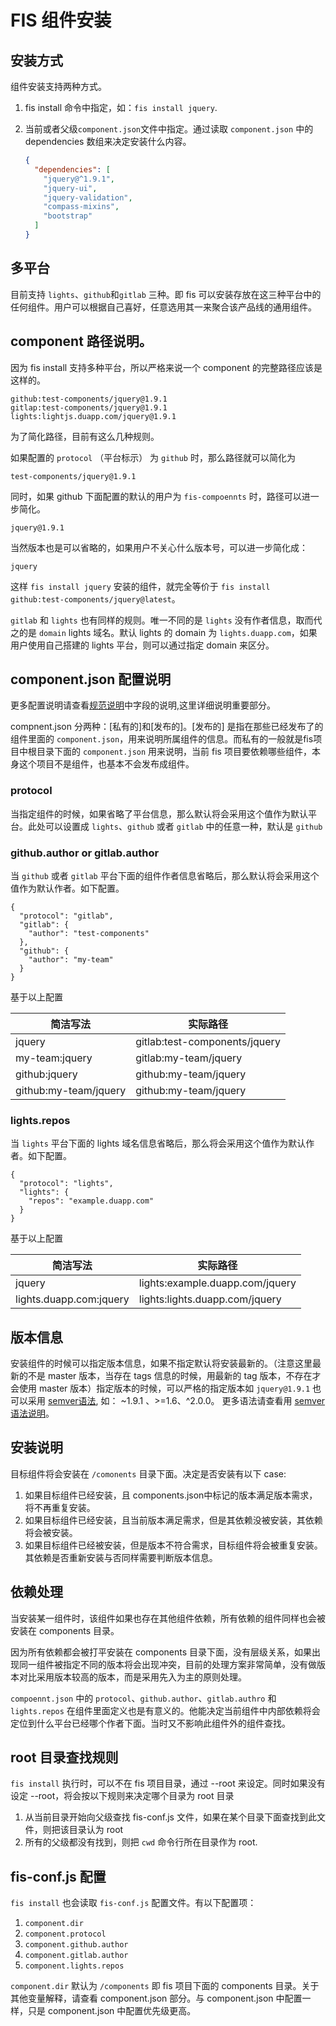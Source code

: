 FIS 组件安装
=====================

## 安装方式

组件安装支持两种方式。

1. fis install 命令中指定，如：`fis install jquery`.
2. 当前或者父级`component.json`文件中指定。通过读取 `component.json` 中的 dependencies 数组来决定安装什么内容。

    ```json
    {
      "dependencies": [
        "jquery@^1.9.1",
        "jquery-ui",
        "jquery-validation",
        "compass-mixins",
        "bootstrap"
      ]
    }
    ```

## 多平台

目前支持 `lights`、`github`和`gitlab` 三种。即 fis 可以安装存放在这三种平台中的任何组件。用户可以根据自己喜好，任意选用其一来聚合该产品线的通用组件。

## component 路径说明。

因为 fis install  支持多种平台，所以严格来说一个 component 的完整路径应该是这样的。

    github:test-components/jquery@1.9.1
    gitlap:test-components/jquery@1.9.1
    lights:lightjs.duapp.com/jquery@1.9.1

为了简化路径，目前有这么几种规则。

如果配置的 `protocol` （平台标示） 为 `github` 时，那么路径就可以简化为

    test-components/jquery@1.9.1

同时，如果 github 下面配置的默认的用户为 `fis-compoennts` 时，路径可以进一步简化。

    jquery@1.9.1

当然版本也是可以省略的，如果用户不关心什么版本号，可以进一步简化成：

    jquery


这样 `fis install jquery` 安装的组件，就完全等价于 `fis install github:test-components/jquery@latest`。

`gitlab` 和 `lights` 也有同样的规则。唯一不同的是 `lights` 没有作者信息，取而代之的是 `domain` lights 域名。默认 lights 的 domain 为 `lights.duapp.com`，如果用户使用自己搭建的 lights 平台，则可以通过指定 domain 来区分。

## component.json 配置说明

更多配置说明请查看[规范说明](https://github.com/test-components/spec)中字段的说明,这里详细说明重要部分。

compnent.json 分两种：[私有的]和[发布的]。[发布的] 是指在那些已经发布了的组件里面的 `component.json`，用来说明所属组件的信息。而私有的一般就是fis项目中根目录下面的 `component.json` 用来说明，当前 fis 项目要依赖哪些组件，本身这个项目不是组件，也基本不会发布成组件。

### protocol
当指定组件的时候，如果省略了平台信息，那么默认将会采用这个值作为默认平台。此处可以设置成 `lights`、`github` 或者 `gitlab` 中的任意一种，默认是 `github`

### github.author or gitlab.author
当 `github` 或者 `gitlab` 平台下面的组件作者信息省略后，那么默认将会采用这个值作为默认作者。如下配置。

    {
      "protocol": "gitlab",
      "gitlab": {
        "author": "test-components"
      },
      "github": {
        "author": "my-team"
      }
    }

基于以上配置

| 简洁写法  | 实际路径 |
| ------------- | ------------- |
| jquery  | gitlab:test-components/jquery |
| my-team:jquery  | gitlab:my-team/jquery |
| github:jquery | github:my-team/jquery |
| github:my-team/jquery | github:my-team/jquery |

### lights.repos

当 `lights` 平台下面的 lights 域名信息省略后，那么将会采用这个值作为默认作者。如下配置。

    {
      "protocol": "lights",
      "lights": {
        "repos": "example.duapp.com"
      }
    }

基于以上配置

| 简洁写法  | 实际路径 |
| ------------- | ------------- |
| jquery  | lights:example.duapp.com/jquery |
| lights.duapp.com:jquery  | lights:lights.duapp.com/jquery |

## 版本信息
安装组件的时候可以指定版本信息，如果不指定默认将安装最新的。（注意这里最新的不是 master 版本，当存在 tags 信息的时候，用最新的 tag 版本，不存在才会使用 master 版本）指定版本的时候，可以严格的指定版本如 `jquery@1.9.1` 也可以采用 [semver语法](https://github.com/npm/node-semver), 如： ~1.9.1 、>=1.6、^2.0.0。
更多语法请查看用 [semver语法说明](https://github.com/npm/node-semver)。

## 安装说明
目标组件将会安装在 `/comonents` 目录下面。决定是否安装有以下 case:

1. 如果目标组件已经安装，且 components.json中标记的版本满足版本需求，将不再重复安装。
2. 如果目标组件已经安装，且当前版本满足需求，但是其依赖没被安装，其依赖将会被安装。
3. 如果目标组件已经被安装，但是版本不符合需求，目标组件将会被重复安装。其依赖是否重新安装与否同样需要判断版本信息。

## 依赖处理
当安装某一组件时，该组件如果也存在其他组件依赖，所有依赖的组件同样也会被安装在 components 目录。

因为所有依赖都会被打平安装在 components 目录下面，没有层级关系，如果出现同一组件被指定不同的版本将会出现冲突，目前的处理方案非常简单，没有做版本对比采用版本较高的版本，而是采用先入为主的原则处理。

`compoennt.json` 中的 `protocol`、`github.author`、`gitlab.authro` 和 `lights.repos` 在组件里面定义也是有意义的。他能决定当前组件中内部依赖将会定位到什么平台已经哪个作者下面。当时又不影响此组件外的组件查找。

## root 目录查找规则
`fis install` 执行时，可以不在 fis 项目目录，通过 --root 来设定。同时如果没有设定 --root，将会按以下规则来决定哪个目录为 root 目录

1. 从当前目录开始向父级查找 fis-conf.js 文件，如果在某个目录下面查找到此文件，则把该目录认为 root
2. 所有的父级都没有找到，则把 `cwd` 命令行所在目录作为 root.


## fis-conf.js 配置
`fis install` 也会读取 `fis-conf.js` 配置文件。有以下配置项：

1. `component.dir`
2. `component.protocol`
3. `component.github.author`
4. `component.gitlab.author`
5. `component.lights.repos`

`component.dir` 默认为 `/components` 即 fis 项目下面的 components 目录。关于其他变量解释，请查看 component.json 部分。与 component.json 中配置一样，只是 component.json 中配置优先级更高。
